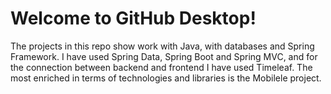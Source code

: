 # Welcome to GitHub Desktop!

The projects in this repo show work with Java, with databases and Spring Framework. I have used Spring Data, Spring Boot and Spring MVC, and for the connection between backend and frontend I have used Timeleaf. The most enriched in terms of technologies and libraries is the Mobilele project.
